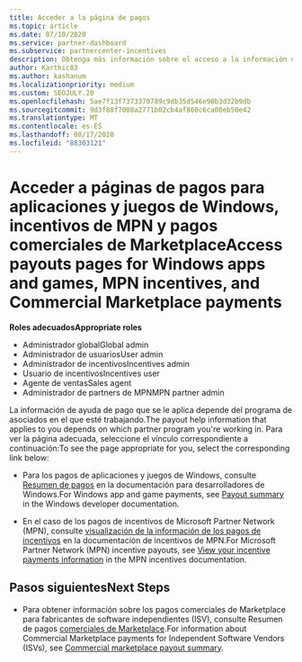```yaml
---
title: Acceder a la página de pagos
ms.topic: article
ms.date: 07/10/2020
ms.service: partner-dashboard
ms.subservice: partnercenter-incentives
description: Obtenga más información sobre el acceso a la información de pago de sus aplicaciones y juegos de Windows, incentivos de MPN y pagos comerciales de Marketplace para proveedores de software independientes.
author: Karthic83
ms.author: kashanum
ms.localizationpriority: medium
ms.custom: SEOJULY.20
ms.openlocfilehash: 5ae7f13f7373370789c9db35d546e90b3d32b9db
ms.sourcegitcommit: 9d3f88f7008a2771b02cb4af860c6ca00eb50e42
ms.translationtype: MT
ms.contentlocale: es-ES
ms.lasthandoff: 08/17/2020
ms.locfileid: "88303121"
---
```

# <a name="access-payouts-pages-for-windows-apps-and-games-mpn-incentives-and-commercial-marketplace-payments"></a><span data-ttu-id="ad2a6-103">Acceder a páginas de pagos para aplicaciones y juegos de Windows, incentivos de MPN y pagos comerciales de Marketplace</span><span class="sxs-lookup"><span data-stu-id="ad2a6-103">Access payouts pages for Windows apps and games, MPN incentives, and Commercial Marketplace payments</span></span>

<span data-ttu-id="ad2a6-104">**Roles adecuados**</span><span class="sxs-lookup"><span data-stu-id="ad2a6-104">**Appropriate roles**</span></span>
-   <span data-ttu-id="ad2a6-105">Administrador global</span><span class="sxs-lookup"><span data-stu-id="ad2a6-105">Global admin</span></span>
-   <span data-ttu-id="ad2a6-106">Administrador de usuarios</span><span class="sxs-lookup"><span data-stu-id="ad2a6-106">User admin</span></span>
-   <span data-ttu-id="ad2a6-107">Administrador de incentivos</span><span class="sxs-lookup"><span data-stu-id="ad2a6-107">Incentives admin</span></span>
-   <span data-ttu-id="ad2a6-108">Usuario de incentivos</span><span class="sxs-lookup"><span data-stu-id="ad2a6-108">Incentives user</span></span>
-   <span data-ttu-id="ad2a6-109">Agente de ventas</span><span class="sxs-lookup"><span data-stu-id="ad2a6-109">Sales agent</span></span>
-   <span data-ttu-id="ad2a6-110">Administrador de partners de MPN</span><span class="sxs-lookup"><span data-stu-id="ad2a6-110">MPN partner admin</span></span>

<span data-ttu-id="ad2a6-111">La información de ayuda de pago que se le aplica depende del programa de asociados en el que esté trabajando.</span><span class="sxs-lookup"><span data-stu-id="ad2a6-111">The payout help information that applies to you depends on which partner program you're working in.</span></span> <span data-ttu-id="ad2a6-112">Para ver la página adecuada, seleccione el vínculo correspondiente a continuación:</span><span class="sxs-lookup"><span data-stu-id="ad2a6-112">To see the page appropriate for you, select the corresponding link below:</span></span>

- <span data-ttu-id="ad2a6-113">Para los pagos de aplicaciones y juegos de Windows, consulte [Resumen de pagos](https://docs.microsoft.com/windows/uwp/publish/payout-summary) en la documentación para desarrolladores de Windows.</span><span class="sxs-lookup"><span data-stu-id="ad2a6-113">For Windows app and game payments, see [Payout summary](https://docs.microsoft.com/windows/uwp/publish/payout-summary) in the Windows developer documentation.</span></span>

- <span data-ttu-id="ad2a6-114">En el caso de los pagos de incentivos de Microsoft Partner Network (MPN), consulte [visualización de la información de los pagos de incentivos](understand-incentive-payouts.md) en la documentación de incentivos de MPN.</span><span class="sxs-lookup"><span data-stu-id="ad2a6-114">For Microsoft Partner Network (MPN) incentive payouts, see [View your incentive payments information](understand-incentive-payouts.md) in the MPN incentives documentation.</span></span>

## <a name="next-steps"></a><span data-ttu-id="ad2a6-115">Pasos siguientes</span><span class="sxs-lookup"><span data-stu-id="ad2a6-115">Next Steps</span></span>

- <span data-ttu-id="ad2a6-116">Para obtener información sobre los pagos comerciales de Marketplace para fabricantes de software independientes (ISV), consulte Resumen de pagos [comerciales de Marketplace](https://docs.microsoft.com/azure/marketplace/partner-center-portal/payout-summary).</span><span class="sxs-lookup"><span data-stu-id="ad2a6-116">For information about Commercial Marketplace payments for Independent Software Vendors (ISVs), see [Commercial marketplace payout summary](https://docs.microsoft.com/azure/marketplace/partner-center-portal/payout-summary).</span></span>

